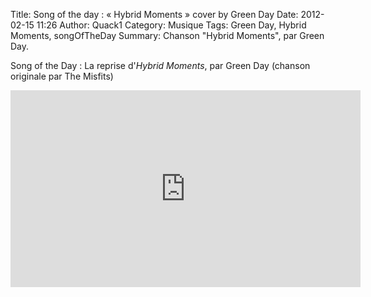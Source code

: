 Title: Song of the day : &laquo; Hybrid Moments &raquo; cover by Green Day
Date: 2012-02-15 11:26
Author: Quack1
Category: Musique
Tags: Green Day, Hybrid Moments, songOfTheDay
Summary: Chanson "Hybrid Moments", par Green Day.

Song of the Day : La reprise d'*Hybrid Moments*, par Green Day (chanson
originale par The Misfits)

<iframe width="560" height="315" src="http://www.youtube.com/embed/gwF6_xTvSNI" frameborder="0" allowfullscreen></iframe>
